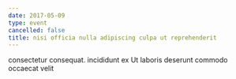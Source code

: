 ```yaml
---
date: 2017-05-09
type: event
cancelled: false
title: nisi officia nulla adipiscing culpa ut reprehenderit
---
```

consectetur consequat. incididunt ex Ut laboris deserunt commodo occaecat velit